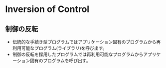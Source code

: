 # Inversion of Control

## 制御の反転
- 伝統的な手続き型プログラムではアプリケーション固有のプログラムから再利用可能なプログラム(ライブラリ)を呼び出す。
- 制御の反転を採用したプログラムでは再利用可能なプログラムからアプリケーション固有のプログラムを呼び出す。